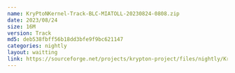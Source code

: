 ```yaml
---
name: KryPtoNKernel-Track-BLC-MIATOLL-20230824-0808.zip
date: 2023/08/24
size: 16M
version: Track
md5: deb538fbff56b18dd3bfe9f9bc621147
categories: nightly
layout: waitting
link: https://sourceforge.net/projects/krypton-project/files/nightly/KryPtoNKernel-Track-BLC-MIATOLL-20230824-0808.zip
---
```

